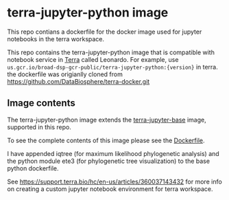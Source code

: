 # terra-jupyter-python image
This repo contians a dockerfile for the docker image used for jupyter notebooks in the terra workspace.

This repo contains the terra-jupyter-python image that is compatible with notebook service in [Terra]("https://app.terra.bio/") called Leonardo. For example, use `us.gcr.io/broad-dsp-gcr-public/terra-jupyter-python:{version}` in terra. the dockerfile was origianlly cloned from https://github.com/DataBiosphere/terra-docker.git

## Image contents

The terra-jupyter-python image extends the [terra-jupyter-base](../terra-jupyter-base) image, supported in this repo.

To see the complete contents of this image please see the [Dockerfile](./Dockerfile).

I have appended iqtree (for maximum likelihood phylogenetic analysis) and the python module ete3 (for phylogenetic tree visualization) to the base python dockerfile.

See https://support.terra.bio/hc/en-us/articles/360037143432 for more info on creating a custom jupyter notebook environment for terra workspace.
